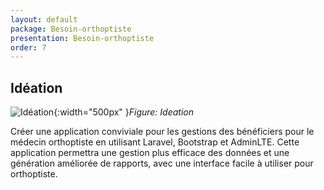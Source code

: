```yaml
---
layout: default
package: Besoin-orthoptiste
presentation: Besoin-orthoptiste
order: 7
---
```


## Idéation

![Idéation](./images/Idéation.png){:width="500px" }*Figure: Ideation*
<!-- note -->
Créer une application conviviale pour les gestions des bénéficiers pour le médecin orthoptiste en utilisant Laravel, Bootstrap et AdminLTE. Cette application permettra une gestion plus efficace des données et une génération améliorée de rapports, avec une interface facile à utiliser pour  orthoptiste.
<!-- new slide -->
